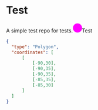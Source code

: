 # Test

A simple test repo for tests.<span style="height: 25px;width: 25px;background-color: magenta;border-radius: 50%;display: inline-block;"></span>Test




```geojson
{
  "type": "Polygon",
  "coordinates": [
      [
          [-90,30],
          [-90,35],
          [-90,35],
          [-85,35],
          [-85,30]
      ]
  ]
}
```
